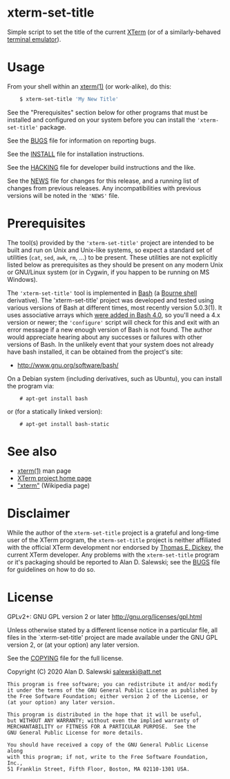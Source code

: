 # xterm-set-title

Simple script to set the title of the current [XTerm][XTERM-HOME] (or of a
similarly-behaved [terminal emulator][TERMINAL-EMULATOR-WIKIPEDIA]).


# Usage

From your shell within an [xterm(1)][XTERM-MAN-1] (or work-alike), do this:

``` sh
    $ xterm-set-title 'My New Title'
```

See the "Prerequisites" section below for other programs that must be
installed and configured on your system before you can install the
`'xterm-set-title'` package.

See the [BUGS] file for information on reporting bugs.

See the [INSTALL] file for installation instructions.

See the [HACKING] file for developer build instructions and the like.

See the [NEWS] file for changes for this release, and a running list of
changes from previous releases. Any incompatibilities with previous versions
will be noted in the `'NEWS'` file.


# Prerequisites

The tool(s) provided by the `'xterm-set-title'` project are intended to be
built and run on Unix and Unix-like systems, so expect a standard set of
utilities (`cat`, `sed`, `awk`, `rm`, ...) to be present. These utilities are
not explicitly listed below as prerequisites as they should be present on any
modern Unix or GNU/Linux system (or in Cygwin, if you happen to be running on
MS Windows).

The `'xterm-set-title'` tool is implemented in [Bash][BASH-HOME]
(a [Bourne shell][BOURNE-YOUTUBE] derivative). The 'xterm-set-title' project
was developed and tested using various versions of Bash at different times,
most recently version 5.0.3(1). It uses associative arrays which
[were added in Bash 4.0][BASH-CHANGES], so you'll need a 4.x version or newer;
the `'configure'` script will check for this and exit with an error message if
a new enough version of Bash is not found. The author would appreciate hearing
about any successes or failures with other versions of Bash. In the unlikely
event that your system does not already have bash installed, it can be
obtained from the project's site:

   * http://www.gnu.org/software/bash/

On a Debian system (including derivatives, such as Ubuntu), you can install
the program via:
```
    # apt-get install bash
```

or (for a statically linked version):
```
    # apt-get install bash-static
```


# See also

   * [xterm(1)][XTERM-MAN-1] man page
   * [XTerm project home page][XTERM-HOME]
   * ["xterm"][XTERM-WIKIPEDIA] (Wikipedia page)


# Disclaimer

While the author of the `xterm-set-title` project is a grateful and long-time
user of the XTerm program, the `xterm-set-title` project is neither affiliated
with the official XTerm development nor endorsed by
[Thomas E. Dickey][T.E.DICKEY-HOME], the current XTerm developer. Any problems
with the `xterm-set-title` program or it's packaging should be reported to
Alan D. Salewski; see the [BUGS] file for guidelines on how to do so.


# License

GPLv2+: GNU GPL version 2 or later <http://gnu.org/licenses/gpl.html>

Unless otherwise stated by a different license notice in a particular file,
all files in the `xterm-set-title' project are made available under the GNU
GPL version 2, or (at your option) any later version.

See the [COPYING] file for the full license.

Copyright (C) 2020 Alan D. Salewski <salewski@att.net>

    This program is free software; you can redistribute it and/or modify
    it under the terms of the GNU General Public License as published by
    the Free Software Foundation; either version 2 of the License, or
    (at your option) any later version.

    This program is distributed in the hope that it will be useful,
    but WITHOUT ANY WARRANTY; without even the implied warranty of
    MERCHANTABILITY or FITNESS FOR A PARTICULAR PURPOSE.  See the
    GNU General Public License for more details.

    You should have received a copy of the GNU General Public License along
    with this program; if not, write to the Free Software Foundation, Inc.,
    51 Franklin Street, Fifth Floor, Boston, MA 02110-1301 USA.


[BUGS]:         https://github.com/salewski/xterm-set-title/blob/master/BUGS     "file: BUGS"
[COPYING]:      https://github.com/salewski/xterm-set-title/blob/master/COPYING  "file: COPYING"
[HACKING]:      https://github.com/salewski/xterm-set-title/blob/master/HACKING  "file: HACKING"
[INSTALL]:      https://github.com/salewski/xterm-set-title/blob/master/INSTALL  "file: INSTALL"
[NEWS]:         https://github.com/salewski/xterm-set-title/blob/master/NEWS     "file: NEWS"

[BASH-HOME]:    https://tiswww.case.edu/php/chet/bash/bashtop.html  "The GNU Bourne-Again Shell"
[BASH-CHANGES]: https://tiswww.case.edu/php/chet/bash/CHANGES       "Bash CHANGES"

[T.E.DICKEY-HOME]:  https://invisible-island.net/    "Thomas E. Dickey's software development projects (invisible-island.net)"

[XTERM-HOME]:   https://invisible-island.net/xterm/  "XTERM – Terminal emulator for the X Window System"

[XTERM-MAN-1]:  https://linux.die.net/man/1/xterm    "xterm(1)"

[XTERM-WIKIPEDIA]:              https://en.wikipedia.org/wiki/Xterm              "xterm (Wikipedia)"
[TERMINAL-EMULATOR-WIKIPEDIA]:  https://en.wikipedia.org/wiki/Terminal_emulator  "Terminal emulator (Wikipedia)"

[BOURNE-YOUTUBE]:  https://www.youtube.com/watch?v=FI_bZhV7wpI  "Early days of Unix and design of sh by Stephen R. Bourne"
